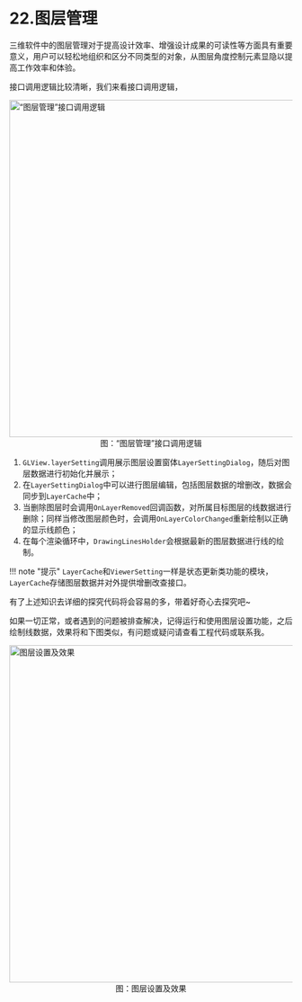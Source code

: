# 22.图层管理
三维软件中的图层管理对于提高设计效率、增强设计成果的可读性等方面具有重要意义，用户可以轻松地组织和区分不同类型的对象，从图层角度控制元素显隐以提高工作效率和体验。

接口调用逻辑比较清晰，我们来看接口调用逻辑，

<img src="../img/cad/image-87.png" alt="“图层管理”接口调用逻辑" width="600" align="middle" style="display: block; margin-left: auto; margin-right: auto;"/>
<figcaption style="text-align: center;">图：“图层管理”接口调用逻辑</figcaption>

1. `GLView.layerSetting`调用展示图层设置窗体`LayerSettingDialog`，随后对图层数据进行初始化并展示；
2. 在`LayerSettingDialog`中可以进行图层编辑，包括图层数据的增删改，数据会同步到`LayerCache`中；
3. 当删除图层时会调用`OnLayerRemoved`回调函数，对所属目标图层的线数据进行删除；同样当修改图层颜色时，会调用`OnLayerColorChanged`重新绘制以正确的显示线颜色；
4. 在每个渲染循环中，`DrawingLinesHolder`会根据最新的图层数据进行线的绘制。

!!! note "提示"
    `LayerCache`和`ViewerSetting`一样是状态更新类功能的模块，`LayerCache`存储图层数据并对外提供增删改查接口。

有了上述知识去详细的探究代码将会容易的多，带着好奇心去探究吧~

如果一切正常，或者遇到的问题被排查解决，记得运行和使用图层设置功能，之后绘制线数据，效果将和下图类似，有问题或疑问请查看工程代码或联系我。

<img src="../img/cad/image-86.png" alt="图层设置及效果" width="600" align="middle" style="display: block; margin-left: auto; margin-right: auto;"/>
<figcaption style="text-align: center;">图：图层设置及效果</figcaption>
